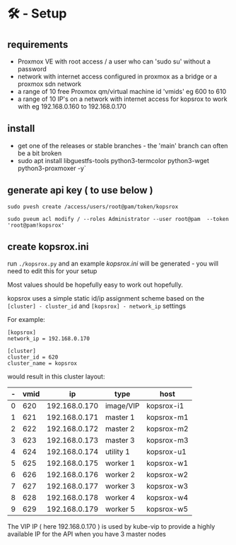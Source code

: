 #  :hammer_and_wrench: - Setup 

##  requirements

- Proxmox VE with root access / a user who can 'sudo su' without a password
- network with internet access configured in proxmox as a bridge or a proxmox sdn network
- a range of 10 free Proxmox qm/virtual machine id 'vmids' eg 600 to 610
- a range of 10 IP's on a network with internet access for kopsrox to work with eg 192.168.0.160 to 192.168.0.170

## install 

- get one of the releases or stable branches - the 'main' branch can often be a bit broken
- sudo apt install libguestfs-tools python3-termcolor python3-wget python3-proxmoxer -y`

## generate api key ( to use below ) 

`sudo pvesh create /access/users/root@pam/token/kopsrox`

`sudo pveum acl modify / --roles Administrator --user root@pam  --token 'root@pam!kopsrox'`

## create kopsrox.ini

run `./kopsrox.py` and an example _kopsrox.ini_ will be generated - you will need to edit this for your setup

Most values should be hopefully easy to work out hopefully. 

kopsrox uses a simple static id/ip assignment scheme based on the `[cluster] - cluster_id` and `[kopsrox] - network_ip` settings 

For example:

```
[kopsrox]
network_ip = 192.168.0.170

[cluster]
cluster_id = 620
cluster_name = kopsrox
```

would result in this cluster layout:

|-|vmid|ip|type|host|
|--|--|--|--|--|
|0|620|192.168.0.170|image/VIP|kopsrox-i1|
|1|621|192.168.0.171|master 1|kopsrox-m1|
|2|622|192.168.0.172|master 2|kopsrox-m2|
|3|623|192.168.0.173|master 3|kopsrox-m3|
|4|624|192.168.0.174|utility 1|kopsrox-u1|
|5|625|192.168.0.175|worker 1|kopsrox-w1|
|6|626|192.168.0.176|worker 2|kopsrox-w2|
|7|627|192.168.0.177|worker 3|kopsrox-w3|
|8|628|192.168.0.178|worker 4|kopsrox-w4|
|9|629|192.168.0.179|worker 5|kopsrox-w5|

The VIP IP ( here 192.168.0.170 ) is used by kube-vip to provide a highly available IP for the API when you have 3 master nodes
